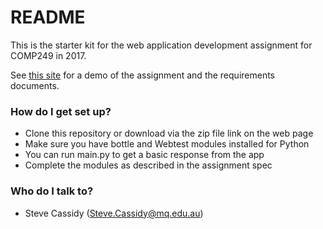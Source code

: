 # README #

This is the starter kit for the web application development assignment for COMP249 in 2017. 

See [this site](http://comp249.stevecassidy.net/) for a demo of the assignment and the requirements
documents. 

### How do I get set up? ###

* Clone this repository or download via the zip file link on the web page
* Make sure you have bottle and Webtest modules installed for Python
* You can run main.py to get a basic response from the app
* Complete the modules as described in the assignment spec

### Who do I talk to? ###

* Steve Cassidy (Steve.Cassidy@mq.edu.au)